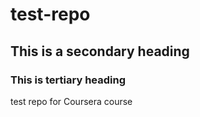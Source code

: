 # test-repo
## This is a secondary heading
### This is tertiary heading
test repo for Coursera course
